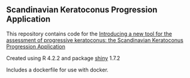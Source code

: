 ## **Scandinavian Keratoconus Progression Application**

This repository contains code for the [Introducing a new tool for the assessment of progressive keratoconus: the Scandinavian Keratoconus Progression Application](adress%20till%20artikel)

Created using R 4.2.2 and package [shiny](https://shiny.rstudio.com) 1.7.2

Includes a dockerfile for use with docker.
